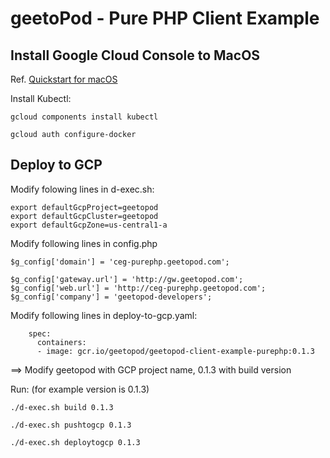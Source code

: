 # geetoPod - Pure PHP Client Example

## Install Google Cloud Console to MacOS

Ref. [Quickstart for macOS](https://cloud.google.com/sdk/docs/quickstart-macos)

Install Kubectl:
```
gcloud components install kubectl

gcloud auth configure-docker
```

## Deploy to GCP

Modify folowing lines in d-exec.sh:
```
export defaultGcpProject=geetopod
export defaultGcpCluster=geetopod
export defaultGcpZone=us-central1-a
```

Modify following lines in config.php
```
$g_config['domain'] = 'ceg-purephp.geetopod.com';

$g_config['gateway.url'] = 'http://gw.geetopod.com';
$g_config['web.url'] = 'http://ceg-purephp.geetopod.com';
$g_config['company'] = 'geetopod-developers';

```

Modify following lines in deploy-to-gcp.yaml:
```
    spec:
      containers:
      - image: gcr.io/geetopod/geetopod-client-example-purephp:0.1.3

```
==> Modify geetopod with GCP project name, 0.1.3 with build version

Run: (for example version is 0.1.3)
```
./d-exec.sh build 0.1.3

./d-exec.sh pushtogcp 0.1.3

./d-exec.sh deploytogcp 0.1.3
```
